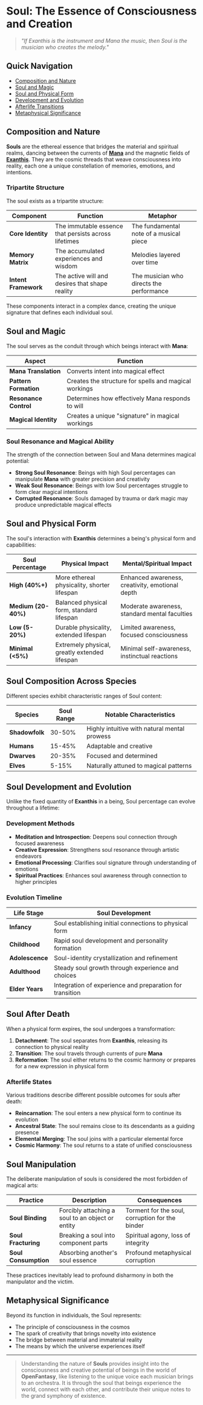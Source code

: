 # **Soul**: The Essence of Consciousness and Creation

> *"If Exanthis is the instrument and Mana the music, then Soul is the musician who creates the melody."*

## Quick Navigation

- [Composition and Nature](#composition-and-nature)
- [Soul and Magic](#soul-and-magic)
- [Soul and Physical Form](#soul-and-physical-form)
- [Development and Evolution](#soul-development-and-evolution)
- [Afterlife Transitions](#soul-after-death)
- [Metaphysical Significance](#metaphysical-significance)

## Composition and Nature

**Souls** are the ethereal essence that bridges the material and spiritual realms, dancing between the currents of [**Mana**](/codex/Basic/Mana.md) and the magnetic fields of [**Exanthis**](/codex/Basic/Exanthis.md). They are the cosmic threads that weave consciousness into reality, each one a unique constellation of memories, emotions, and intentions.

### Tripartite Structure

The soul exists as a tripartite structure:

| Component | Function | Metaphor |
|-----------|----------|----------|
| **Core Identity** | The immutable essence that persists across lifetimes | The fundamental note of a musical piece |
| **Memory Matrix** | The accumulated experiences and wisdom | Melodies layered over time |
| **Intent Framework** | The active will and desires that shape reality | The musician who directs the performance |

These components interact in a complex dance, creating the unique signature that defines each individual soul.

## Soul and Magic

The soul serves as the conduit through which beings interact with **Mana**:

| Aspect | Function |
|--------|----------|
| **Mana Translation** | Converts intent into magical effect |
| **Pattern Formation** | Creates the structure for spells and magical workings |
| **Resonance Control** | Determines how effectively Mana responds to will |
| **Magical Identity** | Creates a unique "signature" in magical workings |

### Soul Resonance and Magical Ability

The strength of the connection between Soul and Mana determines magical potential:

- **Strong Soul Resonance**: Beings with high Soul percentages can manipulate **Mana** with greater precision and creativity
- **Weak Soul Resonance**: Beings with low Soul percentages struggle to form clear magical intentions
- **Corrupted Resonance**: Souls damaged by trauma or dark magic may produce unpredictable magical effects

## Soul and Physical Form

The soul's interaction with **Exanthis** determines a being's physical form and capabilities:

| Soul Percentage | Physical Impact | Mental/Spiritual Impact |
|-----------------|-----------------|-------------------------|
| **High (40%+)** | More ethereal physicality, shorter lifespan | Enhanced awareness, creativity, emotional depth |
| **Medium (20-40%)** | Balanced physical form, standard lifespan | Moderate awareness, standard mental faculties |
| **Low (5-20%)** | Durable physicality, extended lifespan | Limited awareness, focused consciousness |
| **Minimal (<5%)** | Extremely physical, greatly extended lifespan | Minimal self-awareness, instinctual reactions |

## Soul Composition Across Species

Different species exhibit characteristic ranges of Soul content:

| Species | Soul Range | Notable Characteristics |
|---------|------------|-------------------------|
| **Shadowfolk** | 30-50% | Highly intuitive with natural mental prowess |
| **Humans** | 15-45% | Adaptable and creative |
| **Dwarves** | 20-35% | Focused and determined |
| **Elves** | 5-15% | Naturally attuned to magical patterns |

## Soul Development and Evolution

Unlike the fixed quantity of **Exanthis** in a being, Soul percentage can evolve throughout a lifetime:

### Development Methods

- **Meditation and Introspection**: Deepens soul connection through focused awareness
- **Creative Expression**: Strengthens soul resonance through artistic endeavors
- **Emotional Processing**: Clarifies soul signature through understanding of emotions
- **Spiritual Practices**: Enhances soul awareness through connection to higher principles

### Evolution Timeline

| Life Stage | Soul Development |
|------------|------------------|
| **Infancy** | Soul establishing initial connections to physical form |
| **Childhood** | Rapid soul development and personality formation |
| **Adolescence** | Soul-identity crystallization and refinement |
| **Adulthood** | Steady soul growth through experience and choices |
| **Elder Years** | Integration of experience and preparation for transition |

## Soul After Death

When a physical form expires, the soul undergoes a transformation:

1. **Detachment**: The soul separates from **Exanthis**, releasing its connection to physical reality
2. **Transition**: The soul travels through currents of pure **Mana**
3. **Reformation**: The soul either returns to the cosmic harmony or prepares for a new expression in physical form

### Afterlife States

Various traditions describe different possible outcomes for souls after death:

- **Reincarnation**: The soul enters a new physical form to continue its evolution
- **Ancestral State**: The soul remains close to its descendants as a guiding presence
- **Elemental Merging**: The soul joins with a particular elemental force 
- **Cosmic Harmony**: The soul returns to a state of unified consciousness

## Soul Manipulation

The deliberate manipulation of souls is considered the most forbidden of magical arts:

| Practice | Description | Consequences |
|----------|-------------|--------------|
| **Soul Binding** | Forcibly attaching a soul to an object or entity | Torment for the soul, corruption for the binder |
| **Soul Fracturing** | Breaking a soul into component parts | Spiritual agony, loss of integrity |
| **Soul Consumption** | Absorbing another's soul essence | Profound metaphysical corruption |

These practices inevitably lead to profound disharmony in both the manipulator and the victim.

## Metaphysical Significance

Beyond its function in individuals, the Soul represents:

- The principle of consciousness in the cosmos
- The spark of creativity that brings novelty into existence
- The bridge between material and immaterial reality
- The means by which the universe experiences itself

---

> Understanding the nature of **Souls** provides insight into the consciousness and creative potential of beings in the world of **OpenFantasy**, like listening to the unique voice each musician brings to an orchestra. It is through the soul that beings experience the world, connect with each other, and contribute their unique notes to the grand symphony of existence. 